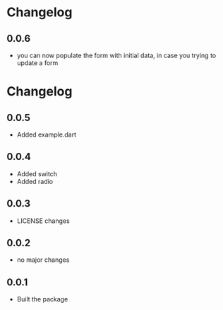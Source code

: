 # Changelog

## 0.0.6

- you can now populate the form with initial data, in case you trying to update a form

# Changelog

## 0.0.5

- Added example.dart

## 0.0.4

- Added switch
- Added radio

## 0.0.3

- LICENSE changes

## 0.0.2

- no major changes

## 0.0.1

- Built the package
